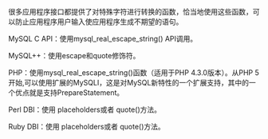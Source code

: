 

很多应用程序接口都提供了对特殊字符进行转换的函数，恰当地使用这些函数，可以防止应用程序用户输入使应用程序生成不期望的语句。

MySQL C API：使用mysql_real_escape_string() API调用。

MySQL++：使用escape和quote修饰符。

PHP：使用mysql_real_escape_string()函数（适用于PHP 4.3.0版本）。从PHP 5开始,可以使用扩展的MySQLI，这是对MySQL新特性的一个扩展支持，其中的一个优点就是支持PrepareStatement。

Perl DBI：使用 placeholders或者 quote()方法。

Ruby DBI：使用 placeholders或者 quote()方法。



